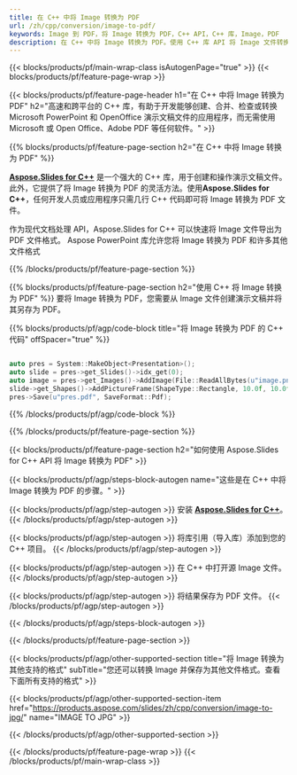 ```yaml
---
title: 在 C++ 中将 Image 转换为 PDF
url: /zh/cpp/conversion/image-to-pdf/
keywords: Image 到 PDF，将 Image 转换为 PDF，C++ API，C++ 库，Image，PDF
description: 在 C++ 中将 Image 转换为 PDF。使用 C++ 库 API 将 Image 文件转换为 PDF
---
```


{{< blocks/products/pf/main-wrap-class isAutogenPage="true" >}}
{{< blocks/products/pf/feature-page-wrap >}}

{{< blocks/products/pf/feature-page-header h1="在 C++ 中将 Image 转换为 PDF" h2="高速和跨平台的 C++ 库，有助于开发能够创建、合并、检查或转换 Microsoft PowerPoint 和 OpenOffice 演示文稿文件的应用程序，而无需使用 Microsoft 或 Open Office、Adobe PDF 等任何软件。" >}}

{{% blocks/products/pf/feature-page-section h2="在 C++ 中将 Image 转换为 PDF" %}}

[**Aspose.Slides for C++**](https://products.aspose.com/slides/zh/cpp/) 是一个强大的 C++ 库，用于创建和操作演示文稿文件。此外，它提供了将 Image 转换为 PDF 的灵活方法。使用**Aspose.Slides for C++**，任何开发人员或应用程序只需几行 C++ 代码即可将 Image 转换为 PDF 文件。

作为现代文档处理 API，Aspose.Slides for C++ 可以快速将 Image 文件导出为 PDF 文件格式。 Aspose PowerPoint 库允许您将 Image 转换为 PDF 和许多其他文件格式

{{% /blocks/products/pf/feature-page-section %}}

{{% blocks/products/pf/feature-page-section  h2="使用 C++ 将 Image 转换为 PDF" %}}
要将 Image 转换为 PDF，您需要从 Image 文件创建演示文稿并将其另存为 PDF。

{{% blocks/products/pf/agp/code-block title="将 Image 转换为 PDF 的 C++ 代码" offSpacer="true" %}}

```cpp

auto pres = System::MakeObject<Presentation>();
auto slide = pres->get_Slides()->idx_get(0);
auto image = pres->get_Images()->AddImage(File::ReadAllBytes(u"image.png"));
slide->get_Shapes()->AddPictureFrame(ShapeType::Rectangle, 10.0f, 10.0f, 100.0f, 100.0f, image);
pres->Save(u"pres.pdf", SaveFormat::Pdf);

```


{{% /blocks/products/pf/agp/code-block %}}

{{% /blocks/products/pf/feature-page-section %}}

{{< blocks/products/pf/feature-page-section  h2="如何使用 Aspose.Slides for C++ API 将 Image 转换为 PDF" >}}

{{< blocks/products/pf/agp/steps-block-autogen name="这些是在 C++ 中将 Image 转换为 PDF 的步骤。" >}}

{{< blocks/products/pf/agp/step-autogen >}}
安装 [**Aspose.Slides for C++**](https://products.aspose.com/slides/zh/cpp/)。
{{< /blocks/products/pf/agp/step-autogen >}}

{{< blocks/products/pf/agp/step-autogen >}}
将库引用（导入库）添加到您的 C++ 项目。
{{< /blocks/products/pf/agp/step-autogen >}}

{{< blocks/products/pf/agp/step-autogen >}}
在 C++ 中打开源 Image 文件。
{{< /blocks/products/pf/agp/step-autogen >}}

{{< blocks/products/pf/agp/step-autogen >}}
将结果保存为 PDF 文件。
{{< /blocks/products/pf/agp/step-autogen >}}

{{< /blocks/products/pf/agp/steps-block-autogen >}}

{{< /blocks/products/pf/feature-page-section >}}

{{< blocks/products/pf/agp/other-supported-section title="将 Image 转换为其他支持的格式" subTitle="您还可以转换 Image 并保存为其他文件格式。查看下面所有支持的格式" >}}

{{< blocks/products/pf/agp/other-supported-section-item href="https://products.aspose.com/slides/zh/cpp/conversion/image-to-jpg/" name="IMAGE TO JPG" >}}


{{< /blocks/products/pf/agp/other-supported-section >}}

{{< /blocks/products/pf/feature-page-wrap >}}
{{< /blocks/products/pf/main-wrap-class >}}